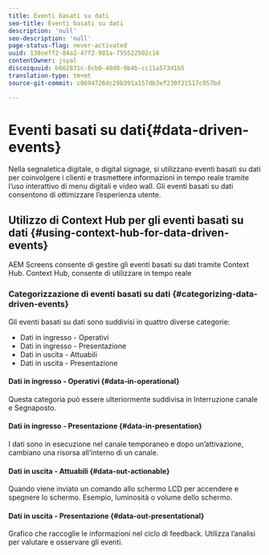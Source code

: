 ```yaml
---
title: Eventi basati su dati
seo-title: Eventi basati su dati
description: 'null'
seo-description: 'null'
page-status-flag: never-activated
uuid: 138ceff2-84a2-47f2-981a-755522502c16
contentOwner: jsyal
discoiquuid: b662831c-8cb0-48d8-9b4b-cc11a573d1b5
translation-type: tm+mt
source-git-commit: c8694726dc29b391a157db3ef230f21517c957bd

---
```



# Eventi basati su dati{#data-driven-events}

Nella segnaletica digitale, o digital signage, si utilizzano eventi basati su dati per coinvolgere i clienti e trasmettere informazioni in tempo reale tramite l’uso interattivo di menu digitali e video wall. Gli eventi basati su dati consentono di ottimizzare l’esperienza utente.

## Utilizzo di Context Hub per gli eventi basati su dati {#using-context-hub-for-data-driven-events}

AEM Screens consente di gestire gli eventi basati su dati tramite Context Hub. Context Hub, consente di utilizzare in tempo reale

### Categorizzazione di eventi basati su dati {#categorizing-data-driven-events}

Gli eventi basati su dati sono suddivisi in quattro diverse categorie:

* Dati in ingresso - Operativi
* Dati in ingresso - Presentazione
* Dati in uscita - Attuabili
* Dati in uscita - Presentazione

#### Dati in ingresso - Operativi {#data-in-operational}

Questa categoria può essere ulteriormente suddivisa in Interruzione canale e Segnaposto.

#### Dati in ingresso - Presentazione {#data-in-presentation}

I dati sono in esecuzione nel canale temporaneo e dopo un’attivazione, cambiano una risorsa all’interno di un canale.

#### Dati in uscita - Attuabili {#data-out-actionable}

Quando viene inviato un comando allo schermo LCD per accendere e spegnere lo schermo. Esempio, luminosità o volume dello schermo.

#### Dati in uscita - Presentazione {#data-out-presentational}

Grafico che raccoglie le informazioni nel ciclo di feedback. Utilizza l’analisi per valutare e osservare gli eventi.
